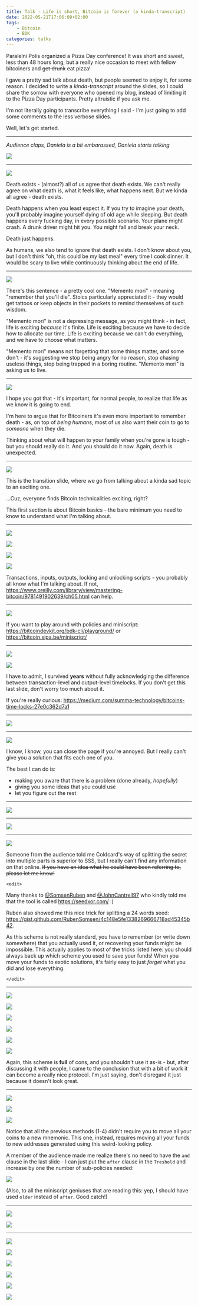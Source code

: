 ```yaml
---
title: Talk - Life is short, Bitcoin is forever (a kinda-transcript)
date: 2022-05-21T17:06:09+02:00
tags:
    - Bitcoin
    - BDK
categories: talks
---
```


Paralelni Polis organized a Pizza Day conference! It was short and sweet, less than 48 hours long, but a really nice occasion to meet with fellow bitcoiners and ~~get drunk~~ eat pizza!

I gave a pretty sad talk about death, but people seemed to enjoy it, for some reason. I decided to write a *kinda-transcript* around the slides, so I could share the sorrow with everyone who opened my blog, instead of limiting it to the Pizza Day participants. Pretty altruistic if you ask me.

I'm not literally going to transcribe everything I said - I'm just going to add some comments to the less verbose slides. 

Well, let's get started.

------- 

*Audience claps, Daniela is a bit embarassed, Daniela starts talking*

![](../images/pizzaday2022_slides/life_is_short.jpg)

------- 

![](../images/pizzaday2022_slides/life_is_short_1.jpg)

Death exists - (almost?) all of us agree that death exists. We can't really agree on what death is, what it feels like, what happens next. But we kinda all agree - death exists.

Death happens when you least expect it. If you try to imagine your death, you'll probably imagine yourself dying of old age while sleeping. But death happens every fucking day, in every possible scenario. Your plane might crash. A drunk driver might hit you. You might fall and break your neck.

Death just happens.

As humans, we also tend to ignore that death exists. I don't know about you, but I don't think "oh, this could be my last meal" every time I cook dinner.
It would be scary to live while continuously thinking about the end of life.

--------

![](../images/pizzaday2022_slides/life_is_short_2.jpg)

There's this sentence - a pretty cool one. "Memento mori" - meaning "remember that you'll die". Stoics particularly appreciated it - they would get tattoos or keep objects in their pockets to remind themselves of such wisdom.

"Memento mori" is not a depressing message, as you might think - in fact, life is exciting *because* it's finite. Life is exciting because we have to decide how to allocate our time. Life is exciting because we can't do everything, and we have to choose what matters.

"Memento mori" means not forgetting that some things matter, and some don't - it's suggesting we stop being angry for no reason, stop chasing useless things, stop being trapped in a boring routine. "Memento mori" is asking us to live.

--------

![](../images/pizzaday2022_slides/life_is_short_3.jpg)

I hope you got that - it's important, for normal people, to realize that life as we know it is going to end.

I'm here to argue that for Bitcoiners it's even more important to remember death - as, on top of *being humans*, most of us also want their coin to go to *someone* when they die.

Thinking about what will happen to your family when you're gone is tough - but you should really do it. And you should do it now. Again, death is unexpected.

--------

![](../images/pizzaday2022_slides/life_is_short_4.jpg)

This is the transition slide, where we go from talking about a kinda sad topic to an exciting one.

...Cuz, everyone finds Bitcoin technicalities exciting, right?

This first section is about Bitcoin basics - the bare minimum you need to know to understand what I'm talking about.

--------

![](../images/pizzaday2022_slides/life_is_short_5.jpg)

![](../images/pizzaday2022_slides/life_is_short_6.jpg)

![](../images/pizzaday2022_slides/life_is_short_7.jpg)

![](../images/pizzaday2022_slides/life_is_short_8.jpg)

Transactions, inputs, outputs, locking and unlocking scripts - you probably all know what I'm talking about. If not, https://www.oreilly.com/library/view/mastering-bitcoin/9781491902639/ch05.html can help.

--------

![](../images/pizzaday2022_slides/life_is_short_9.jpg)

If you want to play around with policies and miniscript: https://bitcoindevkit.org/bdk-cli/playground/ or https://bitcoin.sipa.be/miniscript/

--------

![](../images/pizzaday2022_slides/life_is_short_10.jpg)

![](../images/pizzaday2022_slides/life_is_short_11.jpg)

I have to admit, I survived **years** without fully acknowledging the difference between transaction-level and output-level timelocks. If you don't get this last slide, don't worry too much about it.

If you're really curious: https://medium.com/summa-technology/bitcoins-time-locks-27e0c362d7a1

--------

![](../images/pizzaday2022_slides/life_is_short_12.jpg)

--------

![](../images/pizzaday2022_slides/life_is_short_13.jpg)

I know, I know, you can close the page if you're annoyed. But I really can't give you a solution that fits each one of you.

The best I can do is:
- making you aware that there is a problem (done already, *hopefully*)
- giving you some ideas that you could use
- let you figure out the rest

--------

![](../images/pizzaday2022_slides/life_is_short_14.jpg)

--------

![](../images/pizzaday2022_slides/life_is_short_15.jpg)

--------

![](../images/pizzaday2022_slides/life_is_short_16.jpg)

Someone from the audience told me Coldcard's way of splitting the secret into multiple parts is superior to SSS, but I really can't find any information on that online. ~~If you have an idea what he could have been referring to, please let me know!~~

`<edit>`

Many thanks to [@SomsenRuben](https://twitter.com/SomsenRuben) and [@JohnCantrell97](https://twitter.com/JohnCantrell97) who kindly told me that the tool is called https://seedxor.com/ :)

Ruben also showed me this nice trick for splitting a 24 words seed: https://gist.github.com/RubenSomsen/4c148e5fe1338269666718ad45345b42.

As this scheme is not really standard, you have to remember (or write down somewhere) that you actually used it, or recovering your funds might be impossible. This actually applies to most of the tricks listed here: you should always back up which scheme you used to save your funds! When you move your funds to exotic solutions, it's fairly easy to just *forget* what you did and lose everything.

`</edit>`

--------

![](../images/pizzaday2022_slides/life_is_short_17.jpg)

![](../images/pizzaday2022_slides/life_is_short_18.jpg)

![](../images/pizzaday2022_slides/life_is_short_19.jpg)

![](../images/pizzaday2022_slides/life_is_short_20.jpg)

![](../images/pizzaday2022_slides/life_is_short_21.jpg)

![](../images/pizzaday2022_slides/life_is_short_22.jpg)

Again, this scheme is **full** of cons, and you shouldn't use it as-is - but, after discussing it with people, I came to the conclusion that with a bit of work it can become a really nice protocol. I'm just saying, don't disregard it just because it doesn't look great.

---------


![](../images/pizzaday2022_slides/life_is_short_23.jpg)

![](../images/pizzaday2022_slides/life_is_short_24.jpg)

![](../images/pizzaday2022_slides/life_is_short_25.jpg)

Notice that all the previous methods (1-4) didn't require you to move all your coins to a new mnemonic. This one, instead, requires moving all your funds to new addresses generated using this weird-looking policy.

A member of the audience made me realize there's no need to have the `and` clause in the last slide - I can just put the `after` clause in the `Treshold` and increase by one the number of sub-policies needed:

![](../images/pizzaday2022_slides/policy_fix.png)

(Also, to all the miniscript geniuses that are reading this: yep, I should have used `older` instead of `after`. Good catch!)

---------

![](../images/pizzaday2022_slides/life_is_short_26.jpg)

![](../images/pizzaday2022_slides/life_is_short_27.jpg)

--------

![](../images/pizzaday2022_slides/life_is_short_28.jpg)

![](../images/pizzaday2022_slides/life_is_short_29.jpg)

![](../images/pizzaday2022_slides/life_is_short_30.jpg)

![](../images/pizzaday2022_slides/life_is_short_31.jpg)

![](../images/pizzaday2022_slides/life_is_short_32.jpg)

![](../images/pizzaday2022_slides/life_is_short_33.jpg)

